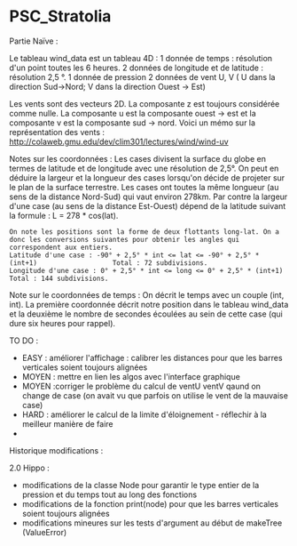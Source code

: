 # PSC_Stratolia
Partie Naïve :


Le tableau wind_data est un tableau 4D :
    1 donnée de temps : résolution d'un point toutes les 6 heures.
    2 données de longitude et de latitude : résolution  2,5 °.
    1 donnée de pression 
    2 données de vent U, V ( U dans la direction Sud->Nord; V dans la direction Ouest -> Est)
    

Les vents sont des vecteurs 2D. La composante z est toujours considérée comme nulle. 
La composante u est la composante ouest -> est et la composante v est la composante sud -> nord.
Voici un mémo sur la représentation des vents : http://colaweb.gmu.edu/dev/clim301/lectures/wind/wind-uv

Notes sur les coordonnées : 
    Les cases divisent la surface du globe en termes de latitude et de longitude avec une résolution de 2,5°. On peut en déduire la largeur et la longueur des cases lorsqu'on décide de projeter sur le plan de la surface terrestre. Les cases ont toutes la même longueur (au sens de la distance Nord-Sud) qui vaut environ 278km. Par contre la largeur d'une case (au sens de la distance Est-Ouest) dépend de la latitude suivant la formule : L = 278 * cos(lat).

    On note les positions sont la forme de deux flottants long-lat. On a donc les conversions suivantes pour obtenir les angles qui correspondent aux entiers.
    Latitude d'une case : -90° + 2,5° * int <= lat <= -90° + 2,5° * (int+1)                   Total : 72 subdivisions.
    Longitude d'une case : 0° + 2,5° * int <= long <= 0° + 2,5° * (int+1)                     Total : 144 subdivisions.
    
Note sur le coordonnées de temps : 
    On décrit le temps avec un couple (int, int). La première coordonnée décrit notre position dans le tableau wind_data et la deuxième le nombre de secondes écoulées au sein de cette case (qui dure six heures pour rappel).



TO DO : 
- EASY : améliorer l'affichage : calibrer les distances pour que les barres verticales soient toujours alignées
- MOYEN : mettre en lien les algos avec l'interface graphique
- MOYEN :corriger le problème du calcul de ventU ventV qaund on change de case (on avait vu que parfois on utilise le vent de la mauvaise case)
- HARD : améliorer le calcul de la limite d'éloignement - réflechir à la meilleur manière de faire
- 

Historique modifications : 

2.0 Hippo : 
- modifications de la classe Node pour garantir le type entier de la pression et du temps tout au long des fonctions
- modifications de la fonction print(node) pour que les barres verticales soient toujours alignées 
- modifications mineures sur les tests d'argument au début de makeTree (ValueError)